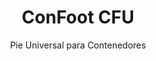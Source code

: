---
title: "ConFoot CFU"
subtitle: "Pie Universal para Contenedores"
mainImage: "/images/products/confoot-cfu-main.jpg"
gallery:
  - "/images/products/confoot-cfu-1.jpg"
  - "/images/products/confoot-cfu-2.jpg"
  - "/images/products/confoot-cfu-3.jpg"
shortDescription: "ConFoot CFU es un pie universal para contenedores diseñado para la manipulación versátil de contenedores en diversos entornos."
technicalDescription: "El ConFoot CFU está fabricado en acero de alta calidad y cuenta con nuestro mecanismo de bloqueo patentado para un acople seguro a los puntos de amarre de las esquinas del contenedor."
videoID: "HDhFIRA-oZU"
specifications:
  - name: "Peso"
    value: "24 kg"
  - name: "Capacidad de carga"
    value: "34 toneladas"
  - name: "Dimensiones"
    value: "45 × 30 × 25 cm"
  - name: "Material"
    value: "Acero de alta calidad"
price: "6.350 EUR"
priceVAT: "7.684 EUR"
pricingNotes: "Se ofrecen descuentos por volumen. Contáctenos para cotizaciones personalizadas."
buyLink: "/contact"
howToUse: |
  1. Coloque el CFU debajo de la esquina del contenedor
  2. Active el mecanismo de bloqueo
  3. Verifique que esté bien fijado
  4. Repita para todas las esquinas requeridas
benefits:
  - title: "Compatibilidad Universal"
    description: "Funciona con todos los contenedores de envío estándar sin importar el fabricante"
  - title: "Despliegue Rápido"
    description: "Puede ser instalado por un solo operario en menos de 5 minutos por unidad"
  - title: "Ahorro de Espacio"
    description: "Su diseño compacto permite guardarlo en espacios reducidos cuando no está en uso"
  - title: "Económico"
    description: "Reduce la necesidad de equipos de elevación especializados, ahorrando costos operativos"
  - title: "Aplicaciones Versátiles"
    description: "Adecuado para diversas industrias, incluidas la logística, la manufactura y la construcción"
  - title: "Flujo de Trabajo Mejorado"
    description: "Optimiza los procesos de manipulación de contenedores, mejorando la eficiencia operativa"
articleContent: |
  ## ¿Qué es ConFoot CFU?

  ConFoot CFU es una solución universal de pie para contenedores diseñada para ofrecer la máxima versatilidad y compatibilidad entre diferentes tipos de contenedores. Este innovador sistema ofrece una forma fiable y eficiente de manipular contenedores sin necesidad de maquinaria pesada o equipos especializados. El modelo CFU se distingue por su capacidad para funcionar con prácticamente cualquier contenedor de envío estándar, lo que lo convierte en una opción ideal para empresas que manejan diversos tipos de contenedores.

  ## ¿Cómo Funciona?

  El ConFoot CFU se acopla directamente a los puntos de amarre de las esquinas del contenedor, proporcionando una base estable para la carga, descarga y almacenamiento temporal. Su diseño universal asegura la compatibilidad con prácticamente todos los contenedores de envío estándar, convirtiéndolo en una solución ideal para empresas que manejan diversos tipos de contenedores. El mecanismo de acople sencillo permite un despliegue y retirada rápidos, reduciendo significativamente el tiempo y los recursos necesarios en las operaciones de manipulación de contenedores.

  ## Cómo Funciona ConFoot CFU

  ### Mecanismo Central

  El ConFoot CFU utiliza un innovador sistema de acople universal que se conecta de forma segura a los puntos de amarre de las esquinas de los contenedores, independientemente del fabricante. Esta versatilidad se logra mediante un mecanismo de sujeción especialmente diseñado que se adapta a diferentes configuraciones de puntos de amarre. Fabricado en acero de alta calidad, cada unidad ofrece una durabilidad excepcional, al mismo tiempo que es manejable y puede ser instalada por un solo operario.

  El proceso de acople es sencillo y requiere una capacitación mínima. Los operarios pueden colocar el CFU debajo de la esquina del contenedor, activar el mecanismo de bloqueo y verificar que esté bien fijado antes de proceder. Esta simplicidad permite un despliegue rápido en diversos entornos operativos, desde puertos concurridos hasta sitios de construcción remotos.

  ### Beneficios del Mecanismo

  1. **Aplicación Universal**: El diseño adaptable del CFU funciona con contenedores de todos los principales fabricantes, eliminando problemas de compatibilidad.
  2. **Simplicidad Operativa**: El sistema de acople intuitivo se puede dominar rápidamente, reduciendo los requisitos de formación y errores operativos.
  3. **Eficiencia en el Tiempo**: Las operaciones de manipulación de contenedores se pueden completar en una fracción del tiempo en comparación con los métodos tradicionales que requieren maquinaria pesada.
  4. **Optimización de Recursos**: Al reducir la dependencia de equipos especializados, el CFU permite una asignación más eficiente de los recursos.

  El mecanismo del CFU representa un avance significativo en la tecnología de manipulación de contenedores, ofreciendo una solución que combina versatilidad, simplicidad y eficiencia en un solo producto.

  ## Aplicaciones de ConFoot CFU

  ### Operaciones Logísticas Diversas
  ConFoot CFU destaca en operaciones logísticas diversas donde se manejan regularmente distintos tipos de contenedores. Su compatibilidad universal lo hace particularmente valioso en centros de transporte multimodal, donde convergen contenedores de varios fabricantes y líneas navieras. La capacidad del sistema para trabajar con diferentes tipos de contenedores elimina la necesidad de múltiples soluciones especializadas de manipulación, agilizando las operaciones y reduciendo los costes de equipos.

  ### Centros de Distribución de Pequeña Escala
  Para centros de distribución más pequeños que no pueden justificar el gasto en equipos permanentes de manipulación de contenedores, el ConFoot CFU ofrece una solución ideal. Su carácter portátil y facilidad de uso permiten a estas instalaciones gestionar eficientemente las entregas de contenedores sin invertir en una infraestructura costosa. Esta accesibilidad abre nuevas posibilidades para las empresas que buscan expandir sus capacidades de distribución sin realizar una inversión de capital significativa.

  ### Instalaciones de Manufactura
  Las instalaciones de manufactura se benefician de la capacidad del CFU para crear diseños de producción flexibles. Al permitir que los contenedores se sitúen exactamente donde se necesitan, el sistema facilita la gestión de inventario just-in-time y flujos de trabajo de producción eficientes. La capacidad de reubicar rápidamente los contenedores también respalda procesos de manufactura ágiles que requieren una reconfiguración frecuente del espacio de trabajo y la asignación de recursos.

  La adaptabilidad del ConFoot CFU lo convierte en una herramienta esencial para las operaciones modernas de logística y manufactura, proporcionando la flexibilidad necesaria para responder a las cambiantes demandas del mercado y requerimientos operativos.

  ### Ventajas y Limitaciones

  #### Ventajas

  El ConFoot CFU ofrece ventajas significativas para las operaciones de manipulación de contenedores. Su compatibilidad universal elimina la necesidad de múltiples sistemas especializados, reduciendo los costes de equipos y simplificando la gestión de inventario. La portabilidad del sistema permite su despliegue en diversas ubicaciones, proporcionando una flexibilidad operativa que los equipos fijos no pueden igualar. Además, la operación sencilla del CFU reduce los requisitos de formación y permite una implementación rápida en nuevos entornos. Su construcción robusta garantiza una fiabilidad a largo plazo, mientras que el diseño compacto minimiza el espacio de almacenamiento cuando no está en uso.

  #### Limitaciones

  A pesar de su versatilidad, el ConFoot CFU tiene algunas limitaciones a considerar. La naturaleza manual del sistema puede no ser adecuada para operaciones de alto volumen donde las soluciones automatizadas podrían ser más eficientes. Aunque el CFU reduce significativamente la necesidad de maquinaria pesada, no la elimina por completo en todos los escenarios de manipulación de contenedores. Además, superficies extremadamente irregulares pueden presentar desafíos para un despliegue estable, requiriendo en algunos casos una preparación adicional del sitio. Estos factores deben ser evaluados al considerar el uso del CFU en entornos operativos específicos.

  ## Futuros Desarrollos

  ### Mejoras Planificadas
  El ConFoot CFU continúa evolucionando con varias mejoras planificadas en el horizonte. Los esfuerzos de desarrollo se centran en reducir aún más el peso de cada unidad sin comprometer, e incluso mejorando, la capacidad de carga. Se están explorando innovaciones en ciencia de materiales para incorporar compuestos avanzados que ofrezcan relaciones de resistencia-peso superiores. Además, se están diseñando mejoras ergonómicas para simplificar aún más el proceso de acople y reducir la fatiga del operario durante un uso prolongado.

  ### Capacidades de Integración
  Las futuras versiones del ConFoot CFU contarán con capacidades de integración mejoradas con sistemas de gestión de almacenes y plataformas de seguimiento logístico. Se están desarrollando sensores digitales para monitorear en tiempo real la distribución de la carga y la estabilidad, proporcionando datos valiosos para la optimización de la seguridad y la eficiencia. Estas funciones inteligentes permitirán que el CFU se integre en el ecosistema logístico conectado, apoyando la toma de decisiones basada en datos y los programas de mantenimiento predictivo.

  Estos desarrollos en curso aseguran que el ConFoot CFU continuará satisfaciendo las necesidades cambiantes de las industrias de logística y manufactura, manteniendo su posición como una solución líder para la manipulación versátil de contenedores.
---